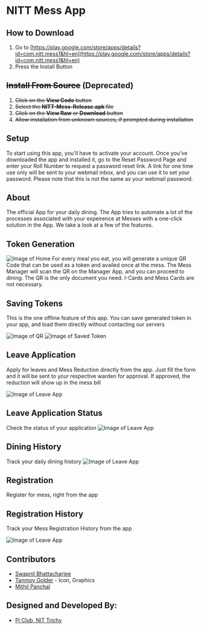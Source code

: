 # NITT Mess App

## How to Download

1. Go to [https://play.google.com/store/apps/details?id=com.nitt.mess1&hl=en](https://play.google.com/store/apps/details?id=com.nitt.mess1&hl=en)
2. Press the Install Button

## ~~Install From Source~~ (Deprecated)

1. ~~Click on the **View Code** button~~
2. ~~Select the **NITT-Mess-Release.apk** file~~
3. ~~Click on the **View Raw** or **Download** button~~
4. ~~Allow installation from unknown sources, if prompted during installation~~


## Setup

To start using this app, you'll have to activate your account. Once you've downloaded the app and installed it, go to the Reset Password Page
and enter your Roll Number to request a password reset link. A link for one time use only will be sent to your webmail inbox, and you can use
it to set your password. Please note that this is not the same as your webmail password.

## About

The official App for your daily dining.
The App tries to automate a lot of the processes associated with your expeirence at Messes with a one-click solution in the App.
We take a look at a few of the features.

## Token Generation
![Image of Home](https://raw.githubusercontent.com/NITTMessApp/MessApp/master/Screenshots/Home.png)
For every meal you eat, you will generate a unique QR Code that can be used as a token and availed once at the mess. The Mess Manager will scan
the QR on the Manager App, and you can proceed to dining. The QR is the only document you need. I-Cards and Mess Cards are not necessary.

## Saving Tokens
This is the one offline feature of this app. You can save generated token in your app, and load them directly without contacting our servers

![Image of QR](https://raw.githubusercontent.com/NITTMessApp/MessApp/master/Screenshots/QR.png)
![Image of Saved Token](https://raw.githubusercontent.com/NITTMessApp/MessApp/master/Screenshots/Saved%20Token.png)

## Leave Application
Apply for leaves and Mess Reduction directly from the app. Just fill the form and it will be sent to your respective warden for approval. If approved,
the reduction will show up in the mess bill

![Image of Leave App](https://raw.githubusercontent.com/NITTMessApp/MessApp/master/Screenshots/Leave%20Application.png)

## Leave Application Status
Check the status of your application 
![Image of Leave App](https://raw.githubusercontent.com/NITTMessApp/MessApp/master/Screenshots/Leave%20Application%20Status.png)

## Dining History

Track your daily dining history
![Image of Leave App](https://raw.githubusercontent.com/NITTMessApp/MessApp/master/Screenshots/Dining%20History.png)

## Registration

Register for mess, right from the app

## Registration History

Track your Mess Registration History from the app

![Image of Leave App](https://raw.githubusercontent.com/NITTMessApp/MessApp/master/Screenshots/Registration%20History.png)

## Contributors
* [Swapnil Bhattacharjee](https://github.com/SwapnilB31)
* [Tanmoy Golder](https://github.com/TanmoyGolder) - Icon, Graphics
* [Mithil Panchal](https://github.com/Mithil007)

## Designed and Developed By:
* [Pi Club, NIT Trichy](https://www.linkedin.com/company/pi-club-nit-trichy/)
